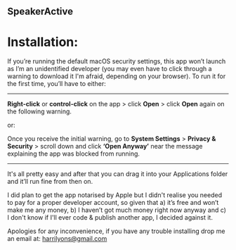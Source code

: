 ## SpeakerActive

# Installation:

If you’re running the default macOS security settings, this app won’t launch as I’m an unidentified developer (you may even have to click through a warning to download it I'm afraid, depending on your browser). To run it for the first time, you’ll have to either:

---

**Right-click** or **control-click** on the app > click **Open** > click **Open** again on the following warning.

or:

Once you receive the initial warning, go to **System Settings** > **Privacy & Security** > scroll down and click **‘Open Anyway’** near the message explaining the app was blocked from running.

---

It's all pretty easy and after that you can drag it into your Applications folder and it’ll run fine from then on.

I did plan to get the app notarised by Apple but I didn't realise you needed to pay for a proper developer account, so given that a) it’s free and won’t make me any money, b) I haven’t got much money right now anyway and c) I don't know if I'll ever code & publish another app, I decided against it. 

Apologies for any inconvenience, if you have any trouble installing drop me an email at: <harrilyons@gmail.com>
